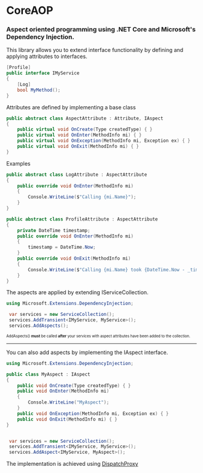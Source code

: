 # CoreAOP

### Aspect oriented programming using .NET Core and Microsoft's Dependency Injection.


This library allows you to extend interface functionality by defining and applying attributes to interfaces.


```csharp
[Profile]
public interface IMyService 
{
    [Log]
    bool MyMethod();
}
```

Attributes are defined by implementing a base class

```csharp
public abstract class AspectAttribute : Attribute, IAspect
{
    public virtual void OnCreate(Type createdType) { }
    public virtual void OnEnter(MethodInfo mi) { }
    public virtual void OnException(MethodInfo mi, Exception ex) { }
    public virtual void OnExit(MethodInfo mi) { }
}
```

Examples

```csharp
public abstract class LogAttribute : AspectAttribute
{
    public override void OnEnter(MethodInfo mi) 
    { 
        Console.WriteLine($"Calling {mi.Name}");
    }
}
```

```csharp
public abstract class ProfileAttribute : AspectAttribute
{
    private DateTime timestamp;
    public override void OnEnter(MethodInfo mi) 
    { 
        timestamp = DateTime.Now;
    }
    public override void OnExit(MethodInfo mi) 
    { 
        Console.WriteLine($"Calling {mi.Name} took {DateTime.Now - _timestamp}");
    }
}
```

The aspects are applied by extending IServiceCollection.


```csharp
using Microsoft.Extensions.DependencyInjection;

 var services = new ServiceCollection();
 services.AddTransient<IMyService, MyService>();
 services.AddAspects();
```

<sup><sup>AddAspects() __must__ be called __after__ your services with aspect attributes have been added to the collection.</sup></sup>

----

You can also add aspects by implementing the IAspect interface.

```csharp
using Microsoft.Extensions.DependencyInjection;

public class MyAspect : IAspect
{
    public void OnCreate(Type createdType) { }
    public void OnEnter(MethodInfo mi) 
    { 
        Console.WriteLine("MyAspect"); 
    }
    public void OnException(MethodInfo mi, Exception ex) { }
    public void OnExit(MethodInfo mi) { }
}
```
```csharp

 var services = new ServiceCollection();
 services.AddTransient<IMyService, MyService>();
 services.AddAspect<IMyService, MyAspect>();

```

The implementation is achieved using [DispatchProxy](https://docs.microsoft.com/en-us/dotnet/api/system.reflection.dispatchproxy)